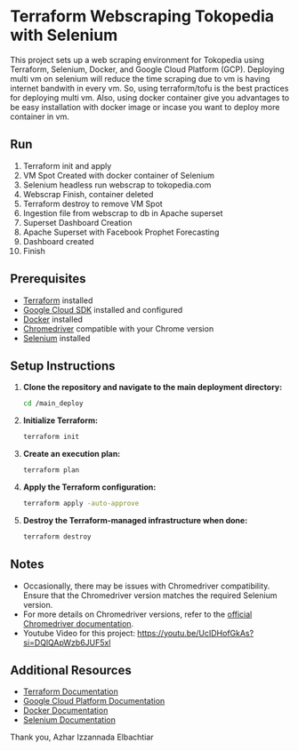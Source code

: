 # Terraform Webscraping Tokopedia with Selenium

This project sets up a web scraping environment for Tokopedia using Terraform, Selenium, Docker, and Google Cloud Platform (GCP). Deploying multi vm on selenium will reduce the time scraping due to vm is having internet bandwith in every vm. So, using terraform/tofu is the best practices for deploying multi vm. Also, using docker container give you advantages to be easy installation with docker image or incase you want to deploy more container in vm.

## Run
1. Terraform init and apply
2. VM Spot Created with docker container of Selenium
3. Selenium headless run webscrap to tokopedia.com
4. Webscrap Finish, container deleted
5. Terraform destroy to remove VM Spot
6. Ingestion file from webscrap to db in Apache superset
7. Superset Dashboard Creation
8. Apache Superset with Facebook Prophet Forecasting
9. Dashboard created 
10. Finish

## Prerequisites

- [Terraform](https://www.terraform.io/downloads.html) installed
- [Google Cloud SDK](https://cloud.google.com/sdk/docs/install) installed and configured
- [Docker](https://www.docker.com/get-started) installed
- [Chromedriver](https://sites.google.com/a/chromium.org/chromedriver/downloads) compatible with your Chrome version
- [Selenium](https://www.selenium.dev/documentation/en/getting_started_with_webdriver/) installed

## Setup Instructions

1. **Clone the repository and navigate to the main deployment directory:**
    ```sh
    cd /main_deploy
    ```

2. **Initialize Terraform:**
    ```sh
    terraform init
    ```

3. **Create an execution plan:**
    ```sh
    terraform plan
    ```

4. **Apply the Terraform configuration:**
    ```sh
    terraform apply -auto-approve
    ```

5. **Destroy the Terraform-managed infrastructure when done:**
    ```sh
    terraform destroy
    ```

## Notes

- Occasionally, there may be issues with Chromedriver compatibility. Ensure that the Chromedriver version matches the required Selenium version.
- For more details on Chromedriver versions, refer to the [official Chromedriver documentation](https://sites.google.com/a/chromium.org/chromedriver/downloads).
- Youtube Video for this project: https://youtu.be/UcIDHofGkAs?si=DQlQApWzb6JUF5xl

## Additional Resources

- [Terraform Documentation](https://www.terraform.io/docs)
- [Google Cloud Platform Documentation](https://cloud.google.com/docs)
- [Docker Documentation](https://docs.docker.com/)
- [Selenium Documentation](https://www.selenium.dev/documentation/en/)

Thank you,
Azhar Izzannada Elbachtiar


